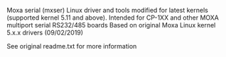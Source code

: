 Moxa serial (mxser) Linux driver and tools modified for latest kernels 
(supported kernel 5.11 and above).
Intended for CP-1XX and other MOXA multiport serial RS232/485 boards
Based on original  Moxa Linux kernel 5.x.x drivers (09/02/2019)

See original readme.txt for more information

